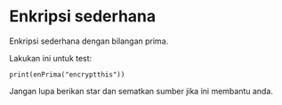 # Enkripsi sederhana

Enkripsi sederhana dengan bilangan prima.

Lakukan ini untuk test:
```
print(enPrima("encryptthis"))
```

Jangan lupa berikan star dan sematkan sumber jika ini membantu anda.